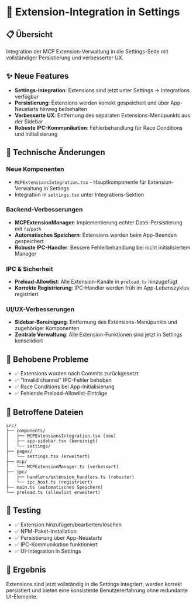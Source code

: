 # 🚀 Extension-Integration in Settings

## 📋 Übersicht

Integration der MCP Extension-Verwaltung in die Settings-Seite mit vollständiger Persistierung und verbesserter UX.

## ✨ Neue Features

- **Settings-Integration**: Extensions sind jetzt unter Settings → Integrations verfügbar
- **Persistierung**: Extensions werden korrekt gespeichert und über App-Neustarts hinweg beibehalten
- **Verbesserte UX**: Entfernung des separaten Extensions-Menüpunkts aus der Sidebar
- **Robuste IPC-Kommunikation**: Fehlerbehandlung für Race Conditions und Initialisierung

## 🔧 Technische Änderungen

### Neue Komponenten

- `MCPExtensionsIntegration.tsx` - Hauptkomponente für Extension-Verwaltung in Settings
- Integration in `settings.tsx` unter Integrations-Sektion

### Backend-Verbesserungen

- **MCPExtensionManager**: Implementierung echter Datei-Persistierung mit `fs`/`path`
- **Automatisches Speichern**: Extensions werden beim App-Beenden gespeichert
- **Robuste IPC-Handler**: Bessere Fehlerbehandlung bei nicht initialisiertem Manager

### IPC & Sicherheit

- **Preload-Allowlist**: Alle Extension-Kanäle in `preload.ts` hinzugefügt
- **Korrekte Registrierung**: IPC-Handler werden früh im App-Lebenszyklus registriert

### UI/UX-Verbesserungen

- **Sidebar-Bereinigung**: Entfernung des Extensions-Menüpunkts und zugehöriger Komponenten
- **Zentrale Verwaltung**: Alle Extension-Funktionen sind jetzt in Settings konsolidiert

## 🐛 Behobene Probleme

- ✅ Extensions wurden nach Commits zurückgesetzt
- ✅ "Invalid channel" IPC-Fehler behoben
- ✅ Race Conditions bei App-Initialisierung
- ✅ Fehlende Preload-Allowlist-Einträge

## 📁 Betroffene Dateien

```
src/
├── components/
│   ├── MCPExtensionsIntegration.tsx (neu)
│   ├── app-sidebar.tsx (bereinigt)
│   └── settings/
├── pages/
│   └── settings.tsx (erweitert)
├── mcp/
│   └── MCPExtensionManager.ts (verbessert)
├── ipc/
│   ├── handlers/extension_handlers.ts (robuster)
│   └── ipc_host.ts (registriert)
├── main.ts (automatisches Speichern)
└── preload.ts (allowlist erweitert)
```

## 🧪 Testing

- ✅ Extension hinzufügen/bearbeiten/löschen
- ✅ NPM-Paket-Installation
- ✅ Persistierung über App-Neustarts
- ✅ IPC-Kommunikation funktioniert
- ✅ UI-Integration in Settings

## 🎯 Ergebnis

Extensions sind jetzt vollständig in die Settings integriert, werden korrekt persistiert und bieten eine konsistente Benutzererfahrung ohne redundante UI-Elemente.
